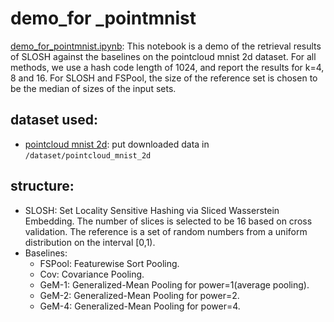 # demo_for _pointmnist
[demo_for_pointmnist.ipynb](https://github.com/mint-vu/SLOSH/blob/main/notebooks/demo_for_pointmnist.ipynb): This notebook is a demo of the retrieval results of SLOSH against the baselines on the pointcloud mnist 2d dataset. For all methods, we use a hash code length of 1024, and report the results for k=4, 8 and 16. For SLOSH and FSPool, the size of the reference set is chosen to be the median of sizes of the input sets.

## dataset used: 
* [pointcloud mnist 2d](https://www.kaggle.com/cristiangarcia/pointcloudmnist2d): put downloaded data in ```/dataset/pointcloud_mnist_2d```

## structure:
* SLOSH: Set Locality Sensitive Hashing via Sliced Wasserstein Embedding. The number of slices is selected to be 16 based on cross validation. The reference is a set of random numbers from a uniform distribution on the interval [0,1).
* Baselines:
    - FSPool: Featurewise Sort Pooling.
    - Cov: Covariance Pooling.
    - GeM-1: Generalized-Mean Pooling for power=1(average pooling). 
    - GeM-2: Generalized-Mean Pooling for power=2.  
    - GeM-4: Generalized-Mean Pooling for power=4.  



